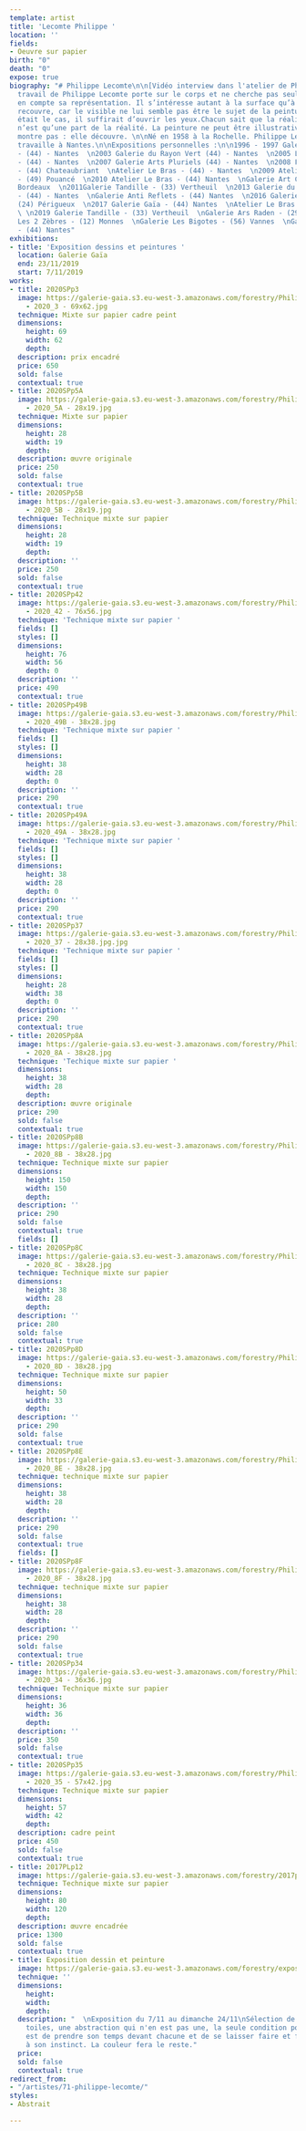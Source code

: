 ```yaml
---
template: artist
title: 'Lecomte Philippe '
location: ''
fields:
- Oeuvre sur papier
birth: "0"
death: "0"
expose: true
biography: "# Philippe Lecomte\n\n[Vidéo interview dans l'atelier de Philippe Lecomte]()\n\nLe
  travail de Philippe Lecomte porte sur le corps et ne cherche pas seulement à prendre
  en compte sa représentation. Il s’intéresse autant à la surface qu’à ce qu’elle
  recouvre, car le visible ne lui semble pas être le sujet de la peinture. Si cela
  était le cas, il suffirait d’ouvrir les yeux.Chacun sait que la réalité descriptible
  n’est qu’une part de la réalité. La peinture ne peut être illustrative, elle ne
  montre pas : elle découvre. \n\nNé en 1958 à la Rochelle. Philippe Lecomte vit et
  travaille à Nantes.\n\nExpositions personnelles :\n\n1996 - 1997 Galerie Fradin
  - (44) - Nantes  \n2003 Galerie du Rayon Vert (44) - Nantes  \n2005 Le terrain vague
  - (44) - Nantes  \n2007 Galerie Arts Pluriels (44) - Nantes  \n2008 Festival Poeisis
  - (44) Chateaubriant  \nAtelier Le Bras - (44) - Nantes  \n2009 Atelier Legault
  - (49) Pouancé  \n2010 Atelier Le Bras - (44) Nantes  \nGalerie Art Concept - (33)
  Bordeaux  \n2011Galerie Tandille - (33) Vertheuil  \n2013 Galerie du Rayon Vert
  - (44) - Nantes  \nGalerie Anti Reflets - (44) Nantes  \n2016 Galerie L’appart -
  (24) Périgueux  \n2017 Galerie Gaïa - (44) Nantes  \nAtelier Le Bras - (44) Nantes
  \ \n2019 Galerie Tandille - (33) Vertheuil  \nGalerie Ars Raden - (29) Quimper  \nGalerie
  Les 2 Zèbres - (12) Monnes  \nGalerie Les Bigotes - (56) Vannes  \nGalerie Gaïa
  - (44) Nantes"
exhibitions:
- title: 'Exposition dessins et peintures '
  location: Galerie Gaïa
  end: 23/11/2019
  start: 7/11/2019
works:
- title: 2020SPp3
  image: https://galerie-gaia.s3.eu-west-3.amazonaws.com/forestry/Philippe Lecomte
    - 2020_3 - 69x62.jpg
  technique: Mixte sur papier cadre peint
  dimensions:
    height: 69
    width: 62
    depth: 
  description: prix encadré
  price: 650
  sold: false
  contextual: true
- title: 2020SPp5A
  image: https://galerie-gaia.s3.eu-west-3.amazonaws.com/forestry/Philippe Lecomte
    - 2020_5A - 28x19.jpg
  technique: Mixte sur papier
  dimensions:
    height: 28
    width: 19
    depth: 
  description: œuvre originale
  price: 250
  sold: false
  contextual: true
- title: 2020SPp5B
  image: https://galerie-gaia.s3.eu-west-3.amazonaws.com/forestry/Philippe Lecomte
    - 2020_5B - 28x19.jpg
  technique: Technique mixte sur papier
  dimensions:
    height: 28
    width: 19
    depth: 
  description: ''
  price: 250
  sold: false
  contextual: true
- title: 2020SPp42
  image: https://galerie-gaia.s3.eu-west-3.amazonaws.com/forestry/Philippe Lecomte
    - 2020_42 - 76x56.jpg
  technique: 'Technique mixte sur papier '
  fields: []
  styles: []
  dimensions:
    height: 76
    width: 56
    depth: 0
  description: ''
  price: 490
  contextual: true
- title: 2020SPp49B
  image: https://galerie-gaia.s3.eu-west-3.amazonaws.com/forestry/Philippe Lecomte
    - 2020_49B - 38x28.jpg
  technique: 'Technique mixte sur papier '
  fields: []
  styles: []
  dimensions:
    height: 38
    width: 28
    depth: 0
  description: ''
  price: 290
  contextual: true
- title: 2020SPp49A
  image: https://galerie-gaia.s3.eu-west-3.amazonaws.com/forestry/Philippe Lecomte
    - 2020_49A - 38x28.jpg
  technique: 'Technique mixte sur papier '
  fields: []
  styles: []
  dimensions:
    height: 38
    width: 28
    depth: 0
  description: ''
  price: 290
  contextual: true
- title: 2020SPp37
  image: https://galerie-gaia.s3.eu-west-3.amazonaws.com/forestry/Philippe Lecomte
    - 2020_37 - 28x38.jpg.jpg
  technique: 'Technique mixte sur papier '
  fields: []
  styles: []
  dimensions:
    height: 28
    width: 38
    depth: 0
  description: ''
  price: 290
  contextual: true
- title: 2020SPp8A
  image: https://galerie-gaia.s3.eu-west-3.amazonaws.com/forestry/Philippe Lecomte
    - 2020_8A - 38x28.jpg
  technique: 'Techique mixte sur papier '
  dimensions:
    height: 38
    width: 28
    depth: 
  description: œuvre originale
  price: 290
  sold: false
  contextual: true
- title: 2020SPp8B
  image: https://galerie-gaia.s3.eu-west-3.amazonaws.com/forestry/Philippe Lecomte
    - 2020_8B - 38x28.jpg
  technique: Technique mixte sur papier
  dimensions:
    height: 150
    width: 150
    depth: 
  description: ''
  price: 290
  sold: false
  contextual: true
  fields: []
- title: 2020SPp8C
  image: https://galerie-gaia.s3.eu-west-3.amazonaws.com/forestry/Philippe Lecomte
    - 2020_8C - 38x28.jpg
  technique: Technique mixte sur papier
  dimensions:
    height: 38
    width: 28
    depth: 
  description: ''
  price: 280
  sold: false
  contextual: true
- title: 2020SPp8D
  image: https://galerie-gaia.s3.eu-west-3.amazonaws.com/forestry/Philippe Lecomte
    - 2020_8D - 38x28.jpg
  technique: Technique mixte sur papier
  dimensions:
    height: 50
    width: 33
    depth: 
  description: ''
  price: 290
  sold: false
  contextual: true
- title: 2020SPp8E
  image: https://galerie-gaia.s3.eu-west-3.amazonaws.com/forestry/Philippe Lecomte
    - 2020_8E - 38x28.jpg
  technique: technique mixte sur papier
  dimensions:
    height: 38
    width: 28
    depth: 
  description: ''
  price: 290
  sold: false
  contextual: true
  fields: []
- title: 2020SPp8F
  image: https://galerie-gaia.s3.eu-west-3.amazonaws.com/forestry/Philippe Lecomte
    - 2020_8F - 38x28.jpg
  technique: technique mixte sur papier
  dimensions:
    height: 38
    width: 28
    depth: 
  description: ''
  price: 290
  sold: false
  contextual: true
- title: 2020SPp34
  image: https://galerie-gaia.s3.eu-west-3.amazonaws.com/forestry/Philippe Lecomte
    - 2020_34 - 36x36.jpg
  technique: Technique mixte sur papier
  dimensions:
    height: 36
    width: 36
    depth: 
  description: ''
  price: 350
  sold: false
  contextual: true
- title: 2020SPp35
  image: https://galerie-gaia.s3.eu-west-3.amazonaws.com/forestry/Philippe Lecomte
    - 2020_35 - 57x42.jpg
  technique: Technique mixte sur papier
  dimensions:
    height: 57
    width: 42
    depth: 
  description: cadre peint
  price: 450
  sold: false
  contextual: true
- title: 2017PLp12
  image: https://galerie-gaia.s3.eu-west-3.amazonaws.com/forestry/2017plp12.jpg
  technique: Technique mixte sur papier
  dimensions:
    height: 80
    width: 120
    depth: 
  description: œuvre encadrée
  price: 1300
  sold: false
  contextual: true
- title: Exposition dessin et peinture
  image: https://galerie-gaia.s3.eu-west-3.amazonaws.com/forestry/exposition-dessin-et-peinture.jpg
  technique: ''
  dimensions:
    height: 
    width: 
    depth: 
  description: "  \nExposition du 7/11 au dimanche 24/11\nSélection de dessins et
    toiles, une abstraction qui n'en est pas une, la seule condition pour le savoir
    est de prendre son temps devant chacune et de se laisser faire et faire confiance
    à son instinct. La couleur fera le reste."
  price: 
  sold: false
  contextual: true
redirect_from:
- "/artistes/71-philippe-lecomte/"
styles:
- Abstrait

---
```

